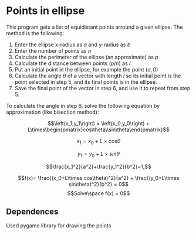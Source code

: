 # Points in ellipse
This program gets a list of equidistant points arround a given ellipse.
The method is the following:

1. Enter the ellipse x-radius as $a$ and y-radius as $b$
2. Enter the number of points as $n$
3. Calculate the perimeter of the ellipse (an approximate) as $p$
4. Calculate the distance between points ($p/n$) as $l$
5. Put an initial point in the ellipse, for example the point $(a,0)$
6. Calculate the angle $\theta$ of a vector with length $l$ so its initial point
is the point selected in step 5, and its final points is in the ellipse.
7. Save the final point of the vector in step 6, and use it to repeat from 
step 5.

To calculate the angle in step 6, solve the following equation by approximation
(like bisection method):

$$\left(x_1,y_1\right) = 
\left(x_0,y_0\right) + 
L\times\begin{pmatrix}cos\theta\\sin\theta\end{pmatrix}$$

$$x_1=x_0 + L\times cos\theta$$

$$y_1=y_0 + L\times sin\theta$$

$$\frac{x_1^2}{a^2}+\frac{y_1^2}{b^2}=1,$$

$$f(x)=
\frac{(x_0+L\times cos\theta)^2}{a^2} +
\frac{(y_0+L\times sin\theta)^2}{b^2}
= 0$$
$$Solve\space f(x) = 0$$

## Dependences
Used pygame library for drawing the points